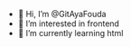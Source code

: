 - 👋 Hi, I’m @GitAyaFouda
- 👀 I’m interested in frontend
- 🌱 I’m currently learning html 


<!---
GitAyaFouda/GitAyaFouda is a ✨ special ✨ repository because its `README.md` (this file) appears on your GitHub profile.
You can click the Preview link to take a look at your changes.
--->
